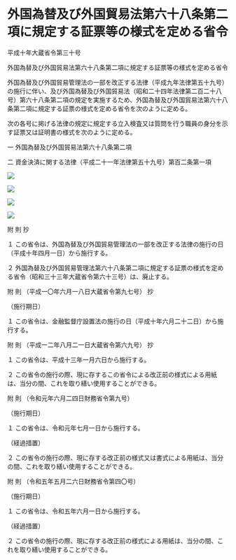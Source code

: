 # 外国為替及び外国貿易法第六十八条第二項に規定する証票等の様式を定める省令

平成十年大蔵省令第三十号

外国為替及び外国貿易法第六十八条第二項に規定する証票等の様式を定める省令

外国為替及び外国貿易管理法の一部を改正する法律（平成九年法律第五十九号）の施行に伴い、及び外国為替及び外国貿易法（昭和二十四年法律第二百二十八号）第六十八条第二項の規定を実施するため、外国為替及び外国貿易法第六十八条第二項に規定する証票の様式を定める省令を次のように定める。

次の各号に掲げる法律の規定に規定する立入検査又は質問を行う職員の身分を示す証票又は証明書の様式を次のように定める。

一 外国為替及び外国貿易法第六十八条第二項

二 資金決済に関する法律（平成二十一年法律第五十九号）第百二条第一項

![](/./pict/2JH00000233284.jpg)

![](/./pict/2JH00000233285.jpg)

![](/./pict/2JH00000233778.jpg)

![](/./pict/2JH00000233287.jpg)

附 則 抄

１ この省令は、外国為替及び外国貿易管理法の一部を改正する法律の施行の日（平成十年四月一日）から施行する。

２ 外国為替及び外国貿易管理法第六十八条第二項に規定する証票の様式を定める省令（昭和三十三年大蔵省令第六十三号）は、廃止する。

附 則 （平成一〇年六月一八日大蔵省令第九七号） 抄

（施行期日）

１ この省令は、金融監督庁設置法の施行の日（平成十年六月二十二日）から施行する。

附 則 （平成一二年八月二一日大蔵省令第六九号） 抄

１ この省令は、平成十三年一月六日から施行する。

２ この省令の施行の際、現に存するこの省令による改正前の様式による用紙は、当分の間、これを取り繕い使用することができる。

附 則 （令和元年六月二四日財務省令第九号）

（施行期日）

１ この省令は、令和元年七月一日から施行する。

（経過措置）

２ この省令の施行の際、現に存する改正前の様式又は書式による用紙は、当分の間、これを取り繕い使用することができる。

附 則 （令和五年五月二六日財務省令第四〇号）

（施行期日）

１ この省令は、令和五年六月一日から施行する。

（経過措置）

２ この省令の施行の際、現に存する改正前の様式による用紙は、当分の間、これを取り繕い使用することができる。
